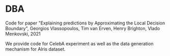 # DBA
Code for paper "Explaining predictions by Approximating the Local Decision Boundary", Georgios Vlassopoulos, Tim van Erven, Henry Brighton, Vlado Menkovski, 2021

We provide code for CelebA experiment as well as the data generation mechanism for AIris dataset. 




